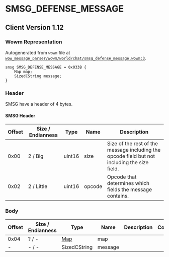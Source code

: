# SMSG_DEFENSE_MESSAGE

## Client Version 1.12

### Wowm Representation

Autogenerated from `wowm` file at [`wow_message_parser/wowm/world/chat/smsg_defense_message.wowm:3`](https://github.com/gtker/wow_messages/tree/main/wow_message_parser/wowm/world/chat/smsg_defense_message.wowm#L3).
```rust,ignore
smsg SMSG_DEFENSE_MESSAGE = 0x033B {
    Map map;
    SizedCString message;
}
```
### Header

SMSG have a header of 4 bytes.

#### SMSG Header

| Offset | Size / Endianness | Type   | Name   | Description |
| ------ | ----------------- | ------ | ------ | ----------- |
| 0x00   | 2 / Big           | uint16 | size   | Size of the rest of the message including the opcode field but not including the size field.|
| 0x02   | 2 / Little        | uint16 | opcode | Opcode that determines which fields the message contains.|

### Body

| Offset | Size / Endianness | Type | Name | Description | Comment |
| ------ | ----------------- | ---- | ---- | ----------- | ------- |
| 0x04 | ? / - | [Map](map.md) | map |  |  |
| - | - / - | SizedCString | message |  |  |

